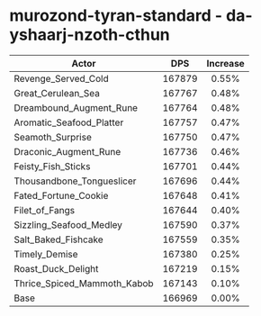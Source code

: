 # murozond-tyran-standard - da-yshaarj-nzoth-cthun
| Actor | DPS | Increase |
|---|:---:|:---:|
|Revenge_Served_Cold|167879|0.55%|
|Great_Cerulean_Sea|167767|0.48%|
|Dreambound_Augment_Rune|167764|0.48%|
|Aromatic_Seafood_Platter|167757|0.47%|
|Seamoth_Surprise|167750|0.47%|
|Draconic_Augment_Rune|167736|0.46%|
|Feisty_Fish_Sticks|167701|0.44%|
|Thousandbone_Tongueslicer|167696|0.44%|
|Fated_Fortune_Cookie|167648|0.41%|
|Filet_of_Fangs|167644|0.40%|
|Sizzling_Seafood_Medley|167590|0.37%|
|Salt_Baked_Fishcake|167559|0.35%|
|Timely_Demise|167380|0.25%|
|Roast_Duck_Delight|167219|0.15%|
|Thrice_Spiced_Mammoth_Kabob|167143|0.10%|
|Base|166969|0.00%|
